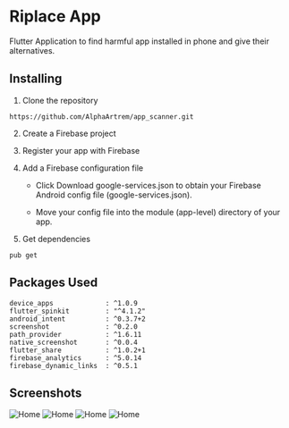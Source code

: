 # Riplace App

Flutter Application to find harmful app installed in phone and give their alternatives.

## Installing 

1. Clone the repository

```
https://github.com/AlphaArtrem/app_scanner.git
```

2. Create a Firebase project

3. Register your app with Firebase

4. Add a Firebase configuration file

    * Click Download google-services.json to obtain your Firebase Android config file (google-services.json).

    * Move your config file into the module (app-level) directory of your app.

5. Get dependencies

```
pub get
```

## Packages Used

```
device_apps             : ^1.0.9
flutter_spinkit         : "^4.1.2"
android_intent          : ^0.3.7+2
screenshot              : ^0.2.0
path_provider           : ^1.6.11
native_screenshot       : ^0.0.4
flutter_share           : ^1.0.2+1
firebase_analytics      : ^5.0.14
firebase_dynamic_links  : ^0.5.1
```

## Screenshots

![Home](/img/home.jpg)
![Home](/img/loading.jpg)
![Home](/img/apps.jpg)
![Home](/img/alternatives.jpg)